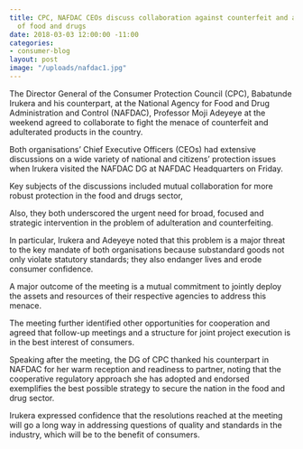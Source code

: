 ```yaml
---
title: CPC, NAFDAC CEOs discuss collaboration against counterfeit and adulteration
  of food and drugs
date: 2018-03-03 12:00:00 -11:00
categories:
- consumer-blog
layout: post
image: "/uploads/nafdac1.jpg"
---
```


The Director General of the Consumer Protection Council (CPC), Babatunde Irukera and his counterpart, at the National Agency for Food and Drug Administration and Control (NAFDAC), Professor Moji Adeyeye at the weekend agreed to collaborate to fight the menace of counterfeit and adulterated products in the country.

Both organisations’ Chief Executive Officers (CEOs) had extensive discussions on a wide variety of national and citizens’ protection issues when Irukera visited the NAFDAC DG at NAFDAC Headquarters on Friday.

Key subjects of the discussions included mutual collaboration for more robust protection in the food and drugs sector,

Also, they both underscored the urgent need for broad, focused and strategic intervention in the problem of adulteration and counterfeiting.

In particular, Irukera and Adeyeye noted that this problem is a major threat to the key mandate of both organisations because substandard goods not only violate statutory standards; they also endanger lives and erode consumer confidence.

A major outcome of the meeting is a mutual commitment to jointly deploy the assets and resources of their respective agencies to address this menace.

The meeting further identified other opportunities for cooperation and agreed that follow-up meetings and a structure for joint project execution is in the best interest of consumers.

Speaking after the meeting, the DG of CPC thanked his counterpart in NAFDAC for her warm reception and readiness to partner, noting that the cooperative regulatory approach she has adopted and endorsed exemplifies the best possible strategy to secure the nation in the food and drug sector.

Irukera expressed confidence that the resolutions reached at the meeting will go a long way in addressing questions of quality and standards in the industry, which will be to the benefit of consumers.